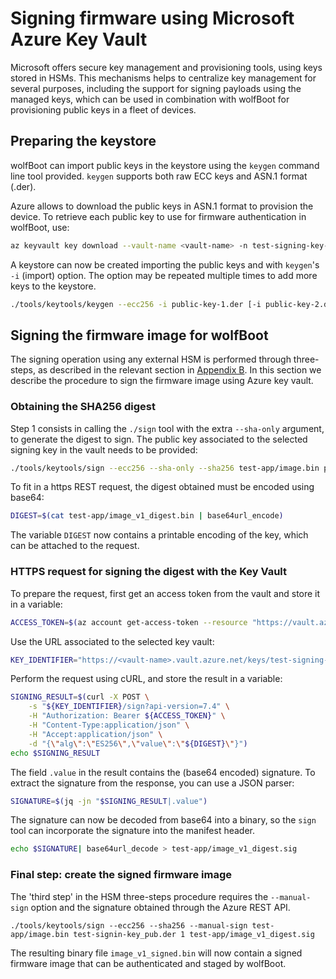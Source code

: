 # Signing firmware using Microsoft Azure Key Vault

Microsoft offers secure key management and provisioning tools, using keys stored
in HSMs. This mechanisms helps to centralize key management for several purposes,
including the support for signing payloads using the managed keys, which can be
used in combination with wolfBoot for provisioning public keys in a fleet of
devices.


## Preparing the keystore

wolfBoot can import public keys in the keystore using the `keygen` command line
tool provided. `keygen` supports both raw ECC keys and ASN.1 format (.der).

Azure allows to download the public keys in ASN.1 format to provision the device.
To retrieve each public key to use for firmware authentication in wolfBoot, use:

```sh
az keyvault key download --vault-name <vault-name> -n test-signing-key-1 -e DER -f public-key-1.der
```

A keystore can now be created importing the public keys and with `keygen`'s `-i`
(import) option. The option may be repeated multiple times to add more keys to
the keystore.

```sh
./tools/keytools/keygen --ecc256 -i public-key-1.der [-i public-key-2.der ...]
```

## Signing the firmware image for wolfBoot

The signing operation using any external HSM is performed through three-steps,
as described in the relevant section in [Appendix B](appendix02.md).
In this section we describe the procedure to sign the firmware image using Azure key vault.


### Obtaining the SHA256 digest

Step 1 consists in calling the `./sign` tool with the extra `--sha-only` argument,
to generate the digest to sign. The public key associated to the selected signing
key in the vault needs to be provided:

```sh
./tools/keytools/sign --ecc256 --sha-only --sha256 test-app/image.bin public-key-1.der 1
```

To fit in a https REST request, the digest obtained must be encoded using base64:

```sh
DIGEST=$(cat test-app/image_v1_digest.bin | base64url_encode)
```

The variable `DIGEST` now contains a printable encoding of the key, which can be
attached to the request.

### HTTPS request for signing the digest with the Key Vault


To prepare the request, first get an access token from the vault and store it in a variable:

```sh
ACCESS_TOKEN=$(az account get-access-token --resource "https://vault.azure.net" --query "accessToken" -o tsv)
```

Use the URL associated to the selected key vault:

```sh
KEY_IDENTIFIER="https://<vault-name>.vault.azure.net/keys/test-signing-key"
```

Perform the request using cURL, and store the result in a variable:

```sh
SIGNING_RESULT=$(curl -X POST \
    -s "${KEY_IDENTIFIER}/sign?api-version=7.4" \
    -H "Authorization: Bearer ${ACCESS_TOKEN}" \
    -H "Content-Type:application/json" \
    -H "Accept:application/json" \
    -d "{\"alg\":\"ES256\",\"value\":\"${DIGEST}\"}")
echo $SIGNING_RESULT
```

The field `.value` in the result contains the (base64 encoded) signature.
To extract the signature from the response, you can use a JSON parser:

```sh
SIGNATURE=$(jq -jn "$SIGNING_RESULT|.value")
```

The signature can now be decoded from base64 into a binary, so the
`sign` tool can incorporate the signature into the manifest header.

```sh
echo $SIGNATURE| base64url_decode > test-app/image_v1_digest.sig
```

### Final step: create the signed firmware image

The 'third step' in the HSM three-steps procedure requires the `--manual-sign` option and the
signature obtained through the Azure REST API.


```
./tools/keytools/sign --ecc256 --sha256 --manual-sign test-app/image.bin test-signin-key_pub.der 1 test-app/image_v1_digest.sig
```

The resulting binary file `image_v1_signed.bin` will now contain a signed firmware
image that can be authenticated and staged by wolfBoot.

